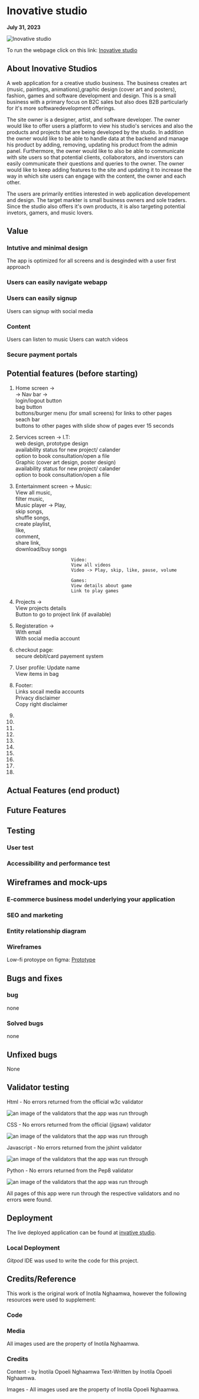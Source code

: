 # Inovative studio

**July 31, 2023**

![Inovative studio]()

To run the webpage click on this link: [Inovative studio]()

## About Inovative Studios

A web application for a creative studio business. The business creates art (music, paintings, animations),graphic design (cover art and posters), fashion, games and software development and design. This is a small business with a primary focus on B2C sales but also does B2B particularly for it's more softwaredevelopment offerings.

The site owner is a designer, artist, and software developer. The owner would like to offer users a platform to view his studio's services and also the products and projects that are being developed by the studio. In addition the owner would like to be able to handle data at the backend and manage his product by adding, removing, updating his product from the admin panel. Furthermore, the owner would like to also be able to communicate with site users so that potential clients, collaborators, and inverstors can easily communicate their questions and queries to the owner. The owner would like to keep adding features to the site and updating it to increase the way in which site users can engage with the content, the owner and each other. 

The users are primarily entities interested in web application developement and design. The target markter is small business owners and sole traders. Since the studio also offers it's own products, it is also targeting potential invetors, gamers, and music lovers.

## Value 
### Intutive and minimal design
The app is optimized for all screens and is desginded with a user first approach
### Users can easily navigate webapp

### Users can easily signup
Users can signup with social media

### Content
Users can listen to music
Users can watch videos

### Secure payment portals


## Potential features (before starting)

1. Home screen ->    
   -> Nav bar ->    
      login/logout button    
      bag button    
      buttons/burger menu (for small screens) for links to other pages    
      seach bar    
   buttons to other pages with slide show of pages ever 15 seconds  
2. Services screen -> I.T:  
                           web design, prototype design    
                           availability status for new project/ calander    
                           option to book consultation/open a file  
                           Graphic (cover art design, poster design)  
                           availability status for new project/ calander  
                           option to book consultation/open a file  
3. Entertainment screen -> 
                           Music:  
                           View all music,    
                           filter music,    
                           Music player -> Play,<br>skip songs,<br> shuffle songs,<br> create playlist,<br> like,<br> comment,<br> share link,<br>download/buy songs  

                            Video:  
                            View all videos  
                            Video -> Play, skip, like, pause, volume

                            Games:  
                            View details about game  
                            Link to play games
4. Projects ->  
      View projects details  
      Button to go to project link (if available)                      
5. Registeration ->  
   With email  
   With social media account  
6. checkout page:  
   secure debit/card payement system
7. User profile:
   Update name  
   View items in bag  
8. Footer:  
   Links socail media accounts  
   Privacy disclaimer  
   Copy right disclaimer  
9. 
10. 
11. 
12. 
13. 
14. 
15. 
16. 
17. 
18. 

## Actual Features (end product)

## Future Features

## Testing
 
### User test

### Accessibility and performance test

## Wireframes and mock-ups

### E-commerce business model underlying your application

### SEO and marketing

### Entity relationship diagram

### Wireframes
 Low-fi protoype on figma:
[Prototype](https://www.figma.com/design/1vXBjki37l8LWRMeXTMMc7/Ino.v.ati.v.e-Studio?node-id=0-1&t=LCwXjMlNrjO0ZDQm-1)

## Bugs and fixes 

### bug 
none

### Solved bugs

none

## Unfixed bugs

None

## Validator testing

Html - No errors returned from the official w3c validator

![an image of the validators that the app was run through]()

CSS - No errors returned from the official (jigsaw) validator

![an image of the validators that the app was run through]()

Javascript - No errors returned from the jshint validator

![an image of the validators that the app was run through]()

Python - No errors returned from the Pep8 validator

![an image of the validators that the app was run through]()

All pages of this app were run through  the respective validators and no errors were found.

## Deployment

The live deployed application can be found at [invative studio](https://inotila.github.io/inovative-studios/).

### Local Deployment

*Gitpod* IDE was used to write the code for this project.

## Credits/Reference 
This work is the original work of Inotila Nghaamwa, however the following resources were used to supplement:

### Code

### Media
All images used are the property of Inotila Nghaamwa.

### Credits 

Content - by Inotila Opoeli Nghaamwa
Text-Written by Inotila Opoeli Nghaamwa.

Images - All images used are the property of Inotila Opoeli Nghaamwa.
